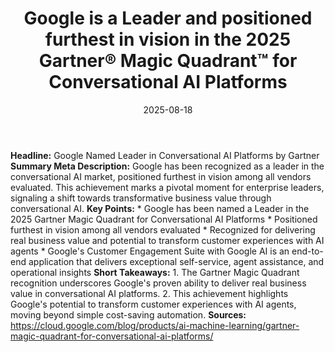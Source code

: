 ﻿---
title: Google is a Leader and positioned furthest in vision in the 2025 Gartner® Magic
  Quadrant™ for Conversational AI Platforms
date: '2025-08-18'
category: Markets
summary: ''
slug: 'google is a leader and positioned furthest in vision in the '
source_urls:
- https://cloud.google.com/blog/products/ai-machine-learning/gartner-magic-quadrant-for-conversational-ai-platforms/
seo:
  title: Google is a Leader and positioned furthest in vision in the 2025 Gartner®
    Magic Quadrant™ for Conversational AI Platforms | Hash n Hedge
  description: ''
  keywords:
  - news
  - markets
  - brief
---

**Headline:** Google Named Leader in Conversational AI Platforms by Gartner  **Summary Meta Description:** Google has been recognized as a leader in the conversational AI market, positioned furthest in vision among all vendors evaluated. This achievement marks a pivotal moment for enterprise leaders, signaling a shift towards transformative business value through conversational AI.  **Key Points:**  * Google has been named a Leader in the 2025 Gartner Magic Quadrant for Conversational AI Platforms * Positioned furthest in vision among all vendors evaluated * Recognized for delivering real business value and potential to transform customer experiences with AI agents * Google's Customer Engagement Suite with Google AI is an end-to-end application that delivers exceptional self-service, agent assistance, and operational insights  **Short Takeaways:**  1.  The Gartner Magic Quadrant recognition underscores Google's proven ability to deliver real business value in conversational AI platforms. 2.  This achievement highlights Google's potential to transform customer experiences with AI agents, moving beyond simple cost-saving automation.  **Sources:** https://cloud.google.com/blog/products/ai-machine-learning/gartner-magic-quadrant-for-conversational-ai-platforms/ 
